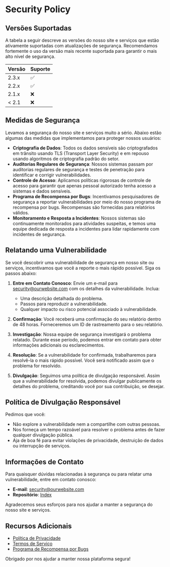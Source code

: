 # Security Policy

## Versões Suportadas

A tabela a seguir descreve as versões do nosso site e serviços que estão ativamente suportadas com atualizações de segurança. Recomendamos fortemente o uso da versão mais recente suportada para garantir o mais alto nível de segurança.

| Versão    | Suporte            |
| --------- | ------------------ |
| 2.3.x     | :white_check_mark: |
| 2.2.x     | :white_check_mark: |
| 2.1.x     | :x:                |
| < 2.1     | :x:                |

## Medidas de Segurança

Levamos a segurança do nosso site e serviços muito a sério. Abaixo estão algumas das medidas que implementamos para proteger nossos usuários:

- **Criptografia de Dados**: Todos os dados sensíveis são criptografados em trânsito usando TLS (Transport Layer Security) e em repouso usando algoritmos de criptografia padrão do setor.
- **Auditorias Regulares de Segurança**: Nossos sistemas passam por auditorias regulares de segurança e testes de penetração para identificar e corrigir vulnerabilidades.
- **Controle de Acesso**: Aplicamos políticas rigorosas de controle de acesso para garantir que apenas pessoal autorizado tenha acesso a sistemas e dados sensíveis.
- **Programa de Recompensa por Bugs**: Incentivamos pesquisadores de segurança a reportar vulnerabilidades por meio do nosso programa de recompensa por bugs. Recompensas são fornecidas para relatórios válidos.
- **Monitoramento e Resposta a Incidentes**: Nossos sistemas são continuamente monitorados para atividades suspeitas, e temos uma equipe dedicada de resposta a incidentes para lidar rapidamente com incidentes de segurança.

## Relatando uma Vulnerabilidade

Se você descobrir uma vulnerabilidade de segurança em nosso site ou serviços, incentivamos que você a reporte o mais rápido possível. Siga os passos abaixo:

1. **Entre em Contato Conosco**: Envie um e-mail para [security@ourwebsite.com](mailto:security@ourwebsite.com) com os detalhes da vulnerabilidade. Inclua:
    - Uma descrição detalhada do problema.
    - Passos para reproduzir a vulnerabilidade.
    - Qualquer impacto ou risco potencial associado à vulnerabilidade.

2. **Confirmação**: Você receberá uma confirmação do seu relatório dentro de 48 horas. Forneceremos um ID de rastreamento para o seu relatório.

3. **Investigação**: Nossa equipe de segurança investigará o problema relatado. Durante esse período, podemos entrar em contato para obter informações adicionais ou esclarecimentos.

4. **Resolução**: Se a vulnerabilidade for confirmada, trabalharemos para resolvê-la o mais rápido possível. Você será notificado assim que o problema for resolvido.

5. **Divulgação**: Seguimos uma política de divulgação responsável. Assim que a vulnerabilidade for resolvida, podemos divulgar publicamente os detalhes do problema, creditando você por sua contribuição, se desejar.

## Política de Divulgação Responsável

Pedimos que você:

- Não explore a vulnerabilidade nem a compartilhe com outras pessoas.
- Nos forneça um tempo razoável para resolver o problema antes de fazer qualquer divulgação pública.
- Aja de boa fé para evitar violações de privacidade, destruição de dados ou interrupção de serviços.

## Informações de Contato

Para quaisquer dúvidas relacionadas à segurança ou para relatar uma vulnerabilidade, entre em contato conosco:

- **E-mail**: [security@ourwebsite.com](jimmy.castilho@aluno.senai.br)
- **Repositório**: [Index](https://github.com/jimmyadmsenior/Index)

Agradecemos seus esforços para nos ajudar a manter a segurança do nosso site e serviços.

## Recursos Adicionais

- [Política de Privacidade](https://www.ourwebsite.com/privacy-policy)
- [Termos de Serviço](https://www.ourwebsite.com/terms-of-service)
- [Programa de Recompensa por Bugs](https://www.ourwebsite.com/bug-bounty)

Obrigado por nos ajudar a manter nossa plataforma segura!